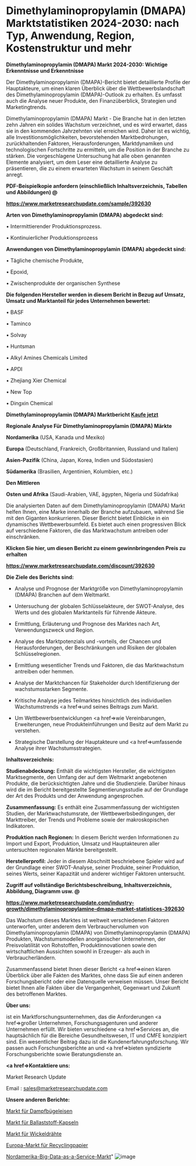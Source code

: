 # Dimethylaminopropylamin (DMAPA) Marktstatistiken 2024-2030: nach Typ, Anwendung, Region, Kostenstruktur und mehr

<strong>Dimethylaminopropylamin (DMAPA) Markt 2024-2030: Wichtige Erkenntnisse und Erkenntnisse</strong>

Der Dimethylaminopropylamin (DMAPA)-Bericht bietet detaillierte Profile der Hauptakteure, um einen klaren Überblick über die Wettbewerbslandschaft des Dimethylaminopropylamin (DMAPA)-Outlook zu erhalten. Es umfasst auch die Analyse neuer Produkte, den Finanzüberblick, Strategien und Marketingtrends.

Dimethylaminopropylamin (DMAPA) Markt - Die Branche hat in den letzten zehn Jahren ein solides Wachstum verzeichnet, und es wird erwartet, dass sie in den kommenden Jahrzehnten viel erreichen wird. Daher ist es wichtig, alle Investitionsmöglichkeiten, bevorstehenden Marktbedrohungen, zurückhaltenden Faktoren, Herausforderungen, Marktdynamiken und technologischen Fortschritte zu ermitteln, um die Position in der Branche zu stärken. Die vorgeschlagene Untersuchung hat alle oben genannten Elemente analysiert, um dem Leser eine detaillierte Analyse zu präsentieren, die zu einem erwarteten Wachstum in seinem Geschäft anregt.



<strong><b>PDF-Beispielkopie anfordern (einschließlich Inhaltsverzeichnis, Tabellen und Abbildungen) @ </b></strong>

<strong><a href=https://www.marketresearchupdate.com/sample/392630>

<strong>https://www.marketresearchupdate.com/sample/392630</u></a></strong></strong>



<strong>Arten von Dimethylaminopropylamin (DMAPA) abgedeckt sind:</strong>

• Intermittierender Produktionsprozess.

• Kontinuierlicher Produktionsprozess



<strong>Anwendungen von Dimethylaminopropylamin (DMAPA) abgedeckt sind:</strong>

• Tägliche chemische Produkte,

• Epoxid,

• Zwischenprodukte der organischen Synthese



<strong>Die folgenden Hersteller werden in diesem Bericht in Bezug auf Umsatz, Umsatz und Marktanteil für jedes Unternehmen bewertet:</strong>

• BASF

• Taminco

• Solvay

• Huntsman

• Alkyl Amines Chemicals Limited

• APDI

• Zhejiang Xier Chemical

• New Top

• Dingxin Chemical



<strong>Dimethylaminopropylamin (DMAPA) Marktbericht <a href=https://www.marketresearchupdate.com/buynow/392630>Kaufe jetzt</a></strong>



<strong>Regionale Analyse Für Dimethylaminopropylamin (DMAPA) Märkte</strong>



<strong>Nordamerika</strong> (USA, Kanada und Mexiko)



<strong>Europa</strong> (Deutschland, Frankreich, Großbritannien, Russland und Italien)



<strong>Asien-Pazifik</strong> (China, Japan, Korea, Indien und Südostasien)



<strong>Südamerika</strong> (Brasilien, Argentinien, Kolumbien, etc.)



<strong>Den Mittleren</strong> 

<strong>Osten und Afrika</strong> (Saudi-Arabien, VAE, ägypten, Nigeria und Südafrika)

Die analysierten Daten auf dem Dimethylaminopropylamin (DMAPA) Markt helfen Ihnen, eine Marke innerhalb der Branche aufzubauen, während Sie mit den Giganten konkurrieren. Dieser Bericht bietet Einblicke in ein dynamisches Wettbewerbsumfeld. Es bietet auch einen progressiven Blick auf verschiedene Faktoren, die das Marktwachstum antreiben oder einschränken.



<strong>Klicken Sie hier, um diesen Bericht zu einem gewinnbringenden Preis zu erhalten
</strong>

<strong><a href=https://www.marketresearchupdate.com/discount/392630>https://www.marketresearchupdate.com/discount/392630</b></u></strong></a>



<strong>Die Ziele des Berichts sind:</strong>

- Analyse und Prognose der Marktgröße von Dimethylaminopropylamin (DMAPA) Branchen auf dem Weltmarkt.

- Untersuchung der globalen Schlüsselakteure, der SWOT-Analyse, des Werts und des globalen Marktanteils für führende Akteure.

- Ermittlung, Erläuterung und Prognose des Marktes nach Art, Verwendungszweck und Region.

- Analyse des Marktpotenzials und -vorteils, der Chancen und Herausforderungen, der Beschränkungen und Risiken der globalen Schlüsselregionen.

- Ermittlung wesentlicher Trends und Faktoren, die das Marktwachstum antreiben oder hemmen.

- Analyse der Marktchancen für Stakeholder durch Identifizierung der wachstumsstarken Segmente.

- Kritische Analyse jedes Teilmarktes hinsichtlich des individuellen Wachstumstrends <a href=>und</a> seines Beitrags zum Markt.

- Um Wettbewerbsentwicklungen <a href=>wie</a> Vereinbarungen, Erweiterungen, neue Produkteinführungen und Besitz auf dem Markt zu verstehen.

- Strategische Darstellung der Hauptakteure und <a href=>umfas</a>sende Analyse ihrer Wachstumsstrategien.



<strong>Inhaltsverzeichnis:</strong>



<strong>Studienabdeckung:</strong> Enthält die wichtigsten Hersteller, die wichtigsten Marktsegmente, den Umfang der auf dem Weltmarkt angebotenen Produkte, die berücksichtigten Jahre und die Studienziele. Darüber hinaus wird die im Bericht bereitgestellte Segmentierungsstudie auf der Grundlage der Art des Produkts und der Anwendung angesprochen.



<strong>Zusammenfassung:</strong> Es enthält eine Zusammenfassung der wichtigsten Studien, der Marktwachstumsrate, der Wettbewerbsbedingungen, der Markttreiber, der Trends und Probleme sowie der makroskopischen Indikatoren.



<strong>Produktion nach Regionen:</strong> In diesem Bericht werden Informationen zu Import und Export, Produktion, Umsatz und Hauptakteuren aller untersuchten regionalen Märkte bereitgestellt.



<strong>Herstellerprofil:</strong> Jeder in diesem Abschnitt beschriebene Spieler wird auf der Grundlage einer SWOT-Analyse, seiner Produkte, seiner Produktion, seines Werts, seiner Kapazität und anderer wichtiger Faktoren untersucht.



<strong><b>Zugriff auf vollständige Berichtsbeschreibung, Inhaltsverzeichnis, Abbildung, Diagramm usw. @ </b></strong>

<strong><a href=https://www.marketresearchupdate.com/industry-growth/dimethylaminopropylamine-dmapa-market-statistices-392630>https://www.marketresearchupdate.com/industry-growth/dimethylaminopropylamine-dmapa-market-statistices-392630</a></strong>

Das Wachstum dieses Marktes ist weltweit verschiedenen Faktoren unterworfen, unter anderem dem Verbrauchervolumen von Dimethylaminopropylamin (DMAPA) von Dimethylaminopropylamin (DMAPA) Produkten, Wachstumsmodellen anorganischer Unternehmen, der Preisvolatilität von Rohstoffen, Produktinnovationen sowie den wirtschaftlichen Aussichten sowohl in Erzeuger- als auch in Verbraucherländern.

Zusammenfassend bietet Ihnen dieser Bericht <a href=>einen</a> klaren Überblick über alle Fakten des Marktes, ohne dass Sie auf einen anderen Forschungsbericht oder eine Datenquelle verweisen müssen. Unser Bericht bietet Ihnen alle Fakten über die Vergangenheit, Gegenwart und Zukunft des betroffenen Marktes.



<strong>Über uns:</strong>

 ist ein Marktforschungsunternehmen, das die Anforderungen <a href=>großer</a> Unternehmen, Forschungsagenturen und anderer Unternehmen erfüllt. Wir bieten verschiedene <a href=>Services</a> an, die hauptsächlich für die Bereiche Gesundheitswesen, IT und CMFE konzipiert sind. Ein wesentlicher Beitrag dazu ist die Kundenerfahrungsforschung. Wir passen auch Forschungsberichte an und <a href=>bieten</a> syndizierte Forschungsberichte sowie Beratungsdienste an.



<strong><a href=>Kontaktiere uns:</a></strong>

Market Research Update

Email : sales@marketresearchupdate.com



<strong>Unsere anderen Berichte:</strong>

<a href=https://www.linkedin.com/pulse/steam-generator-irons-market-size-share-trend-2023-2029>Markt für Dampfbügeleisen</a>

<a href=https://www.linkedin.com/pulse/fiber-supplements-capsule-market-report-2023-top-company>Markt für Ballaststoff-Kapseln</a>

<a href=https://www.linkedin.com/pulse/winding-wire-market-research-report-reveals-explosive>Markt für Wickeldrähte</a>

<a href=https://www.linkedin.com/pulse/europe-recycled-paper-market-2023-new-study>Europa-Markt für Recyclingpapier</a>

<a href=https://www.linkedin.com/pulse/north-america-big-data-as-a-service-market-gd7ff/>Nordamerika-Big-Data-as-a-Service-Markt</a>"
![image](https://github.com/Gayatrikarjule/Market-Analysis-361/assets/97346546/32b27923-8944-473e-afbd-6d5b41d46c05)
